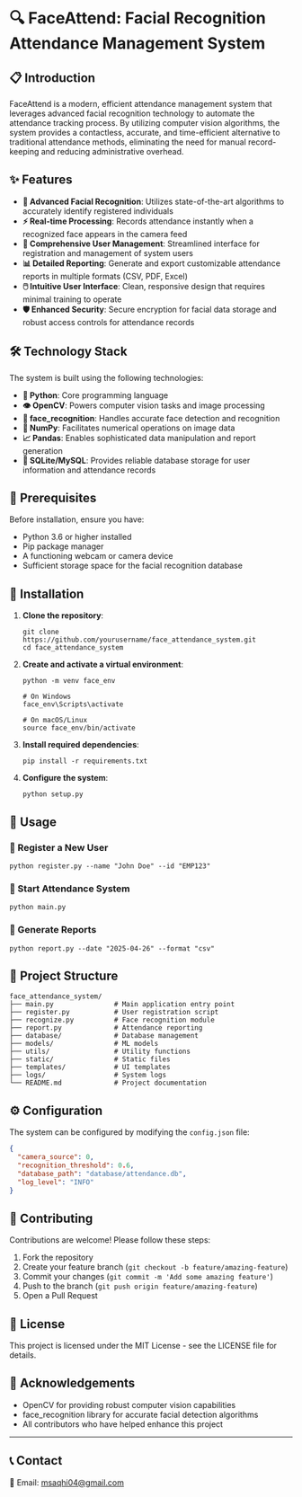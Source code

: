 # 🔍 FaceAttend: Facial Recognition Attendance Management System

## 📋 Introduction

FaceAttend is a modern, efficient attendance management system that leverages advanced facial recognition technology to automate the attendance tracking process. By utilizing computer vision algorithms, the system provides a contactless, accurate, and time-efficient alternative to traditional attendance methods, eliminating the need for manual record-keeping and reducing administrative overhead.

## ✨ Features

- **🔐 Advanced Facial Recognition**: Utilizes state-of-the-art algorithms to accurately identify registered individuals
- **⚡ Real-time Processing**: Records attendance instantly when a recognized face appears in the camera feed
- **👥 Comprehensive User Management**: Streamlined interface for registration and management of system users
- **📊 Detailed Reporting**: Generate and export customizable attendance reports in multiple formats (CSV, PDF, Excel)
- **🖱️ Intuitive User Interface**: Clean, responsive design that requires minimal training to operate
- **🛡️ Enhanced Security**: Secure encryption for facial data storage and robust access controls for attendance records

## 🛠️ Technology Stack

The system is built using the following technologies:

- **🐍 Python**: Core programming language
- **👁️ OpenCV**: Powers computer vision tasks and image processing
- **👤 face_recognition**: Handles accurate face detection and recognition
- **🔢 NumPy**: Facilitates numerical operations on image data
- **📈 Pandas**: Enables sophisticated data manipulation and report generation
- **💾 SQLite/MySQL**: Provides reliable database storage for user information and attendance records

## 📝 Prerequisites

Before installation, ensure you have:

- Python 3.6 or higher installed
- Pip package manager
- A functioning webcam or camera device
- Sufficient storage space for the facial recognition database

## 🚀 Installation

1. **Clone the repository**:
   ```
   git clone https://github.com/yourusername/face_attendance_system.git
   cd face_attendance_system
   ```

2. **Create and activate a virtual environment**:
   ```
   python -m venv face_env

   # On Windows
   face_env\Scripts\activate

   # On macOS/Linux
   source face_env/bin/activate
   ```

3. **Install required dependencies**:
   ```
   pip install -r requirements.txt
   ```

4. **Configure the system**:
   ```
   python setup.py
   ```

## 📱 Usage

### 👤 Register a New User
```
python register.py --name "John Doe" --id "EMP123"
```

### 🏁 Start Attendance System
```
python main.py
```

### 📃 Generate Reports
```
python report.py --date "2025-04-26" --format "csv"
```

## 📂 Project Structure

```
face_attendance_system/
├── main.py               # Main application entry point
├── register.py           # User registration script
├── recognize.py          # Face recognition module
├── report.py             # Attendance reporting
├── database/             # Database management
├── models/               # ML models
├── utils/                # Utility functions
├── static/               # Static files
├── templates/            # UI templates
├── logs/                 # System logs
└── README.md             # Project documentation
```

## ⚙️ Configuration

The system can be configured by modifying the `config.json` file:

```json
{
  "camera_source": 0,
  "recognition_threshold": 0.6,
  "database_path": "database/attendance.db",
  "log_level": "INFO"
}
```

## 🤝 Contributing

Contributions are welcome! Please follow these steps:

1. Fork the repository
2. Create your feature branch (`git checkout -b feature/amazing-feature`)
3. Commit your changes (`git commit -m 'Add some amazing feature'`)
4. Push to the branch (`git push origin feature/amazing-feature`)
5. Open a Pull Request

## 📜 License

This project is licensed under the MIT License - see the LICENSE file for details.

## 👏 Acknowledgements

- OpenCV for providing robust computer vision capabilities
- face_recognition library for accurate facial detection algorithms
- All contributors who have helped enhance this project

---

## 📞 Contact

📧 Email: msaqhi04@gmail.com
